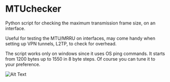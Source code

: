 # MTUchecker
Python script for checking the maximum transmission frame size, on an interface.

Useful for testing the MTU/MRRU on interfaces, may come handy when setting up VPN tunnels, L2TP, to check for overhead.

The script works only on windows since it uses OS ping commands. 
It starts from 1200 bytes up to 1550 in 8 byte steps. Of course you can tune it to your preference.

![Alt Text](https://i.imgur.com/R12qzug.gif)
